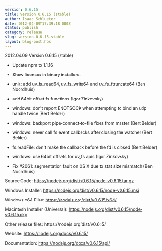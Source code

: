 ```yaml
---
version: 0.6.15
title: Version 0.6.15 (stable)
author: Isaac Schlueter
date: 2012-04-09T17:39:18.000Z
status: publish
category: release
slug: version-0-6-15-stable
layout: blog-post.hbs
---
```


<p>2012.04.09 Version 0.6.15 (stable)

</p>
<ul>
<li><p>Update npm to 1.1.16</p>
</li>
<li><p>Show licenses in binary installers.</p>
</li>
<li><p>unix: add uv_fs_read64, uv_fs_write64 and uv_fs_ftruncate64 (Ben Noordhuis)</p>
</li>
<li><p>add 64bit offset fs functions (Igor Zinkovsky)</p>
</li>
<li><p>windows: don&#39;t report ENOTSOCK when attempting to bind an udp handle twice (Bert Belder)</p>
</li>
<li><p>windows: backport pipe-connect-to-file fixes from master (Bert Belder)</p>
</li>
<li><p>windows: never call fs event callbacks after closing the watcher (Bert Belder)</p>
</li>
<li><p>fs.readFile: don&#39;t make the callback before the fd is closed (Bert Belder)</p>
</li>
<li><p>windows: use 64bit offsets for uv_fs apis (Igor Zinkovsky)</p>
</li>
<li><p>Fix #2061: segmentation fault on OS X due to stat size mismatch (Ben Noordhuis)</p>
</li>
</ul>
<p>Source Code: <a href="https://nodejs.org/dist/v0.6.15/node-v0.6.15.tar.gz">https://nodejs.org/dist/v0.6.15/node-v0.6.15.tar.gz</a>

</p>
<p>Windows Installer: <a href="https://nodejs.org/dist/v0.6.15/node-v0.6.15.msi">https://nodejs.org/dist/v0.6.15/node-v0.6.15.msi</a>

</p>
<p>Windows x64 Files: <a href="https://nodejs.org/dist/v0.6.15/x64/">https://nodejs.org/dist/v0.6.15/x64/</a>

</p>
<p>Macintosh Installer (Universal): <a href="https://nodejs.org/dist/v0.6.15/node-v0.6.15.pkg">https://nodejs.org/dist/v0.6.15/node-v0.6.15.pkg</a>

</p>
<p>Other release files: <a href="https://nodejs.org/dist/v0.6.15/">https://nodejs.org/dist/v0.6.15/</a>

</p>
<p>Website: <a href="https://nodejs.org/docs/v0.6.15/">https://nodejs.org/docs/v0.6.15/</a>

</p>
<p>Documentation: <a href="https://nodejs.org/docs/v0.6.15/api/">https://nodejs.org/docs/v0.6.15/api/</a>
</p>
